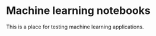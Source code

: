 Machine learning notebooks
==========================

This is a place for testing machine learning applications.
